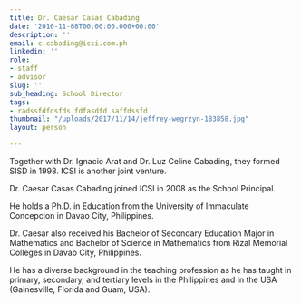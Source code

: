 ```yaml
---
title: Dr. Caesar Casas Cabading
date: '2016-11-08T00:00:00.000+00:00'
description: ''
email: c.cabading@icsi.com.ph
linkedin: ''
role:
- staff
- advisor
slug: ''
sub_heading: School Director
tags:
- radssfdfdsfds fdfasdfd saffdssfd
thumbnail: "/uploads/2017/11/14/jeffrey-wegrzyn-183858.jpg"
layout: person

---
```

Together with Dr. Ignacio Arat and Dr. Luz Celine Cabading, they formed SISD in 1998. ICSI is another joint venture.

Dr. Caesar Casas Cabading joined ICSI in 2008 as the School Principal.

He holds a Ph.D. in Education from the University of Immaculate Concepcion in Davao City, Philippines.

Dr. Caesar also received his Bachelor of Secondary Education Major in Mathematics and Bachelor of Science in Mathematics from Rizal Memorial Colleges in Davao City, Philippines.

He has a diverse background in the teaching profession as he has taught in primary, secondary, and tertiary levels in the Philippines and in the USA (Gainesville, Florida and Guam, USA).